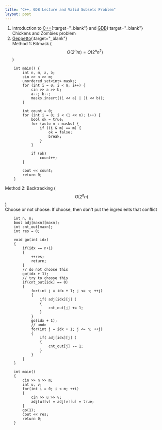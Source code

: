 ```yaml
---
title: "C++, GDB Lecture and Valid Subsets Problem"
layout: post
---
```

1. Introduction to [C++](https://github.com/uvicprogrammingclub/Code/blob/main/fill.cc){:target="_blank"} and [GDB](../assets/resources/GDBCheatSheet.pdf){:target="_blank"}\
Chickens and Zombies problem
2. [Geppetto](https://open.kattis.com/problems/geppetto){:target="_blank"}\
Method 1: Bitmask ($$ O(2^{n}m) = O(2^{n}n^{2})$$)
```
    int main() {
        int n, m, a, b;
        cin >> n >> m;
        unordered_set<int> masks;
        for (int i = 0; i < m; i++) {
            cin >> a >> b;
            a--; b--;
            masks.insert((1 << a) | (1 << b));
        }

        int count = 0;
        for (int i = 0; i < (1 << n); i++) {
            bool ok = true;
            for (auto m : masks) {
                if ((i & m) == m) {
                    ok = false;
                    break;
                }
            }

            if (ok)
                count++;
        }

        cout << count;
        return 0;
    }
```
Method 2: Backtracking ($$ O(2^{n}n)$$)\
Choose or not choose. If choose, then don't put the ingredients that conflict
```
    int n, m;
    bool adj[maxn][maxn];
    int cnt_out[maxn];
    int res = 0;
    
    void go(int idx)
    {
        if(idx == n+1)
        {
            ++res;
            return;
        }
        // do not choose this
        go(idx + 1);
        // try to choose this
        if(cnt_out[idx] == 0)
        {
            for(int j = idx + 1; j <= n; ++j)
            {
                if( adj[idx][j] )
                {
                    cnt_out[j] += 1;
                }
            }
            go(idx + 1);
            // undo
            for(int j = idx + 1; j <= n; ++j)
            {
                if( adj[idx][j] )
                {
                    cnt_out[j] -= 1;
                }
            }
        }
    }
    
    int main()
    {
        cin >> n >> m;
        int u, v;
        for(int i = 0; i < m; ++i)
        {
            cin >> u >> v;
            adj[u][v] = adj[v][u] = true;
        }
        go(1);
        cout << res;
        return 0;
    }
```